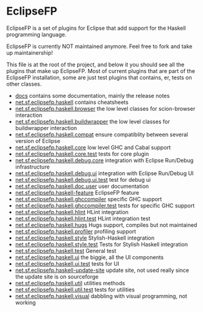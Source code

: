 # EclipseFP

EclipseFP is a set of plugins for Eclipse that add support for the Haskell programming language.

EclipseFP is currently NOT maintained anymore. Feel free to fork and take up maintainership!

This file is at the root of the project, and below it you should see all the plugins that make up EclipseFP. Most of current plugins that are part of the EclipseFP installation, some are just test plugins that contains, er, tests on other classes.

* [docs](https://github.com/JPMoresmau/eclipsefp/tree/master/docs) contains some documentation, mainly the release notes
* [net.sf.eclipsefp.haskell](https://github.com/JPMoresmau/eclipsefp/tree/master/net.sf.eclipsefp.haskell) contains cheatsheets
* [net.sf.eclipsefp.haskell.browser](https://github.com/JPMoresmau/eclipsefp/tree/master/net.sf.eclipsefp.haskell.browser) the low level classes for scion-browser interaction
* [net.sf.eclipsefp.haskell.buildwrapper](https://github.com/JPMoresmau/eclipsefp/tree/master/net.sf.eclipsefp.haskell.buildwrapper) the low level classes for buildwrapper interaction
* [net.sf.eclipsefp.haskell.compat](https://github.com/JPMoresmau/eclipsefp/tree/master/net.sf.eclipsefp.haskell.compat) ensure compatiblity between several version of Eclipse
* [net.sf.eclipsefp.haskell.core](https://github.com/JPMoresmau/eclipsefp/tree/master/net.sf.eclipsefp.haskell.core) low level GHC and Cabal support
* [net.sf.eclipsefp.haskell.core.test](https://github.com/JPMoresmau/eclipsefp/tree/master/net.sf.eclipsefp.haskell.core.test) tests for core plugin
* [net.sf.eclipsefp.haskell.debug.core](https://github.com/JPMoresmau/eclipsefp/tree/master/net.sf.eclipsefp.haskell.debug.core) integration with Eclipse Run/Debug infrastructure
* [net.sf.eclipsefp.haskell.debug.ui](https://github.com/JPMoresmau/eclipsefp/tree/master/net.sf.eclipsefp.haskell.debug.ui) integration with Eclipse Run/Debug UI
* [net.sf.eclipsefp.haskell.debug.ui.test](https://github.com/JPMoresmau/eclipsefp/tree/master/net.sf.eclipsefp.haskell.debug.ui.test) test for debug ui
* [net.sf.eclipsefp.haskell.doc.user](https://github.com/JPMoresmau/eclipsefp/tree/master/net.sf.eclipsefp.haskell.doc.user) user documentation
* [net.sf.eclipsefp.haskell-feature](https://github.com/JPMoresmau/eclipsefp/tree/master/net.sf.eclipsefp.haskell-feature) EclipseFP feature
* [net.sf.eclipsefp.haskell.ghccompiler](https://github.com/JPMoresmau/eclipsefp/tree/master/net.sf.eclipsefp.haskell.ghccompiler) specific GHC support
* [net.sf.eclipsefp.haskell.ghccompiler.test](https://github.com/JPMoresmau/eclipsefp/tree/master/net.sf.eclipsefp.haskell.ghccompiler.test) tests for specific GHC support
* [net.sf.eclipsefp.haskell.hlint](https://github.com/JPMoresmau/eclipsefp/tree/master/net.sf.eclipsefp.haskell.hlint) HLint integration
* [net.sf.eclipsefp.haskell.hlint.test](https://github.com/JPMoresmau/eclipsefp/tree/master/net.sf.eclipsefp.haskell.hlint.test) HLint integration test
* [net.sf.eclipsefp.haskell.hugs](https://github.com/JPMoresmau/eclipsefp/tree/master/net.sf.eclipsefp.haskell.hugs) Hugs support, compiles but not maintained
* [net.sf.eclipsefp.haskell.profiler](https://github.com/JPMoresmau/eclipsefp/tree/master/net.sf.eclipsefp.haskell.profiler) profiling support
* [net.sf.eclipsefp.haskell.style](https://github.com/JPMoresmau/eclipsefp/tree/master/net.sf.eclipsefp.haskell.style) Stylish-Haskell integration
* [net.sf.eclipsefp.haskell.style.test](https://github.com/JPMoresmau/eclipsefp/tree/master/net.sf.eclipsefp.haskell.style.test) Tests for Stylish Haskell integration
* [net.sf.eclipsefp.haskell.test](https://github.com/JPMoresmau/eclipsefp/tree/master/net.sf.eclipsefp.haskell.test) General test
* [net.sf.eclipsefp.haskell.ui](https://github.com/JPMoresmau/eclipsefp/tree/master/net.sf.eclipsefp.haskell.ui) the biggie, all the UI components
* [net.sf.eclipsefp.haskell.ui.test](https://github.com/JPMoresmau/eclipsefp/tree/master/net.sf.eclipsefp.haskell.ui.test) tests for UI
* [net.sf.eclipsefp.haskell-update-site](https://github.com/JPMoresmau/eclipsefp/tree/master/net.sf.eclipsefp.haskell-update-site) update site, not used really since the update site is on sourceforge
* [net.sf.eclipsefp.haskell.util](https://github.com/JPMoresmau/eclipsefp/tree/master/net.sf.eclipsefp.haskell.util) utilities methods
* [net.sf.eclipsefp.haskell.util.test](https://github.com/JPMoresmau/eclipsefp/tree/master/net.sf.eclipsefp.haskell.util.test) tests for utilities
* [net.sf.eclipsefp.haskell.visual](https://github.com/JPMoresmau/eclipsefp/tree/master/net.sf.eclipsefp.haskell.visual) dabbling with visual programming, not working
